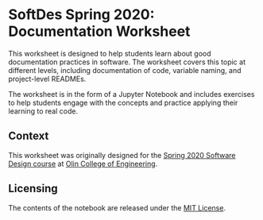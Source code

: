 # SoftDes Spring 2020: Documentation Worksheet

This worksheet is designed to help students learn about good documentation
practices in software. The worksheet covers this topic at different levels,
including documentation of code, variable naming, and project-level READMEs.

The worksheet is in the form of a Jupyter Notebook and includes exercises to
help students engage with the concepts and practice applying their learning to
real code.

## Context

This worksheet was originally designed for the [Spring 2020 Software Design
course](https://sd2020spring.github.io) at [Olin College of
Engineering](http://www.olin.edu).

## Licensing

The contents of the notebook are released under the [MIT License](LICENSE).
